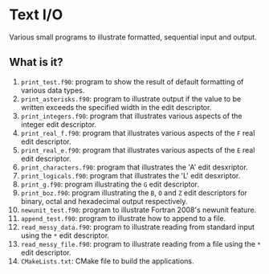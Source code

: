 # Text I/O

Various small programs to illustrate formatted, sequential input and output.

## What is it?

1. `print_test.f90`: program to show the result of default formatting of
   various data types.
1. `print_asterisks.f90`: program to illustrate output if the value to be
   written exceeds the specified width in the edit descriptor.
1. `print_integers.f90`: program that illustrates various aspects of the
   integer edit descriptor.
1. `print_real_f.f90`: program that illustrates various aspects of the `F`
   real edit descriptor.
1. `print_real_e.f90`: program that illustrates various aspects of the `E`
   real edit descriptor.
1. `print_characters.f90`: program that illustrates the 'A' edit desxriptor.
1. `print_logicals.f90`: program that illustrates the 'L' edit desxriptor.
1. `print_g.f90`: program illustrating the `G` edit descriptor.
1. `print_boz.f90`: program illustrating the `B`, `O` and `Z` edit descriptors
   for binary, octal and hexadecimal output respectively.
1. `newunit_test.f90`: program to illustrate Fortran 2008's newunit feature.
1. `append_test.f90`: program to illustrate how to append to a file.
1. `read_messy_data.f90`: program to illustrate reading from standard input
   using the `*` edit descriptor.
1. `read_messy_file.f90`: program to illustrate reading from a file using the
   `*` edit descriptor.
1. `CMakeLists.txt`: CMake file to build the applications.
